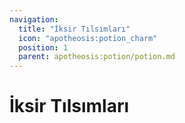 ```yaml
---
navigation:
  title: "İksir Tılsımları"
  icon: "apotheosis:potion_charm"
  position: 1
  parent: apotheosis:potion/potion.md
---
```


# İksir Tılsımları

<SubPages />